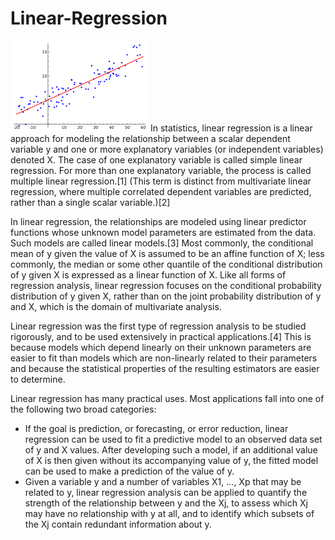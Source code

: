 # Linear-Regression
![](https://github.com/iurigo/Linear-Regression/blob/master/220px-Linear_regression.svg.png)
In statistics, linear regression is a linear approach for modeling the relationship between a scalar dependent variable y and one or more explanatory variables (or independent variables) denoted X. The case of one explanatory variable is called simple linear regression. For more than one explanatory variable, the process is called multiple linear regression.[1] (This term is distinct from multivariate linear regression, where multiple correlated dependent variables are predicted, rather than a single scalar variable.)[2]

In linear regression, the relationships are modeled using linear predictor functions whose unknown model parameters are estimated from the data. Such models are called linear models.[3] Most commonly, the conditional mean of y given the value of X is assumed to be an affine function of X; less commonly, the median or some other quantile of the conditional distribution of y given X is expressed as a linear function of X. Like all forms of regression analysis, linear regression focuses on the conditional probability distribution of y given X, rather than on the joint probability distribution of y and X, which is the domain of multivariate analysis.

Linear regression was the first type of regression analysis to be studied rigorously, and to be used extensively in practical applications.[4] This is because models which depend linearly on their unknown parameters are easier to fit than models which are non-linearly related to their parameters and because the statistical properties of the resulting estimators are easier to determine.

Linear regression has many practical uses. Most applications fall into one of the following two broad categories:

- If the goal is prediction, or forecasting, or error reduction, linear regression can be used to fit a predictive model to an observed data set of y and X values. After developing such a model, if an additional value of X is then given without its accompanying value of y, the fitted model can be used to make a prediction of the value of y.
- Given a variable y and a number of variables X1, ..., Xp that may be related to y, linear regression analysis can be applied to quantify the strength of the relationship between y and the Xj, to assess which Xj may have no relationship with y at all, and to identify which subsets of the Xj contain redundant information about y.
